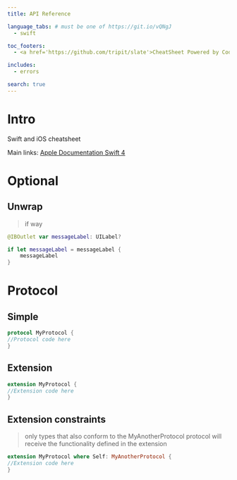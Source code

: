 ```yaml
---
title: API Reference

language_tabs: # must be one of https://git.io/vQNgJ
  - swift

toc_footers:
  - <a href='https://github.com/tripit/slate'>CheatSheet Powered by Codenator</a>

includes:
  - errors

search: true
---
```


# Intro

Swift and iOS cheatsheet

Main links:
[Apple Documentation Swift 4](https://developer.apple.com/library/content/documentation/Swift/Conceptual/Swift_Programming_Language/index.html)

# Optional

## Unwrap

> if way
```swift
@IBOutlet var messageLabel: UILabel?

if let messageLabel = messageLabel {
    messageLabel
}
```


# Protocol

## Simple

```swift
protocol MyProtocol {
//Protocol code here
}
```

## Extension

```swift
extension MyProtocol {
//Extension code here
}
```

## Extension constraints

> only types that also conform to the MyAnotherProtocol protocol will receive the functionality defined in the extension

```swift
extension MyProtocol where Self: MyAnotherProtocol {
//Extension code here
}
```
